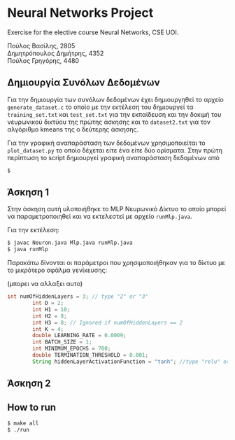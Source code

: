# **Neural Networks Project**
Exercise for the elective course Neural Networks, CSE UOI.

Πούλος Βασίλης, 2805\
Δημητρόπουλος Δημήτρης, 4352\
Πούλος Γρηγόρης, 4480

## **Δημιουργία Συνόλων Δεδομένων** 

Για την δημιουργία των συνόλων δεδομένων έχει δημιουργηθεί το αρχείο 
`generate_dataset.c` το οποίο με την εκτέλεση του δημιουργεί τα `training_set.txt`
και `test_set.txt` για την εκπαίδευση και την δοκιμή του νευρωνικoύ δικτύου της 
πρώτης άσκησης και το `dataset2.txt` για τον αλγόριθμο kmeans της ο δεύτερης άσκησης.

Για την γραφική αναπαράσταση των δεδομένων χρησιμοποιείται το `plot_dataset.py` το 
οποίο δέχεται είτε ένα είτε δύο ορίσματα. Στην πρώτη περίπτωση το script δημιουργεί γραφική 
αναπαράσταση δεδομένων από 

```bash
$ 
```

## **Άσκηση 1**

Στην άσκηση αυτή υλοποιήθηκε το MLP Νευρωνικό Δίκτυο το οποίο μπορεί να 
παραμετροποιηθεί και να εκτελεστεί με αρχείο `runMlp.java`. 

Για την εκτέλεση: 
```bash
$ javac Neuron.java Mlp.java runMlp.java
$ java runMlp 
```
Παρακάτω δίνονται οι παράμετροι που χρησιμοποιήθηκαν για το δίκτυο με το 
μικρότερο σφάλμα γενίκευσης: 

(μπορει να αλλαξει αυτο)
```java
int numOfHiddenLayers = 3; // type "2" or "3"
        int D = 2;
        int H1 = 10;
        int H2 = 8;
        int H3 = 8; // Ignored if numOfHiddenLayers == 2
        int K = 4;
        double LEARNING_RATE = 0.0009;
        int BATCH_SIZE = 1;
        int MINIMUM_EPOCHS = 700;
        double TERMINATION_THRESHOLD = 0.001;
        String hiddenLayerActivationFunction = "tanh"; //type "relu" or "tanh"
```






## **Άσκηση 2** 
## How to run

```bash
$ make all
$ ./run
```

